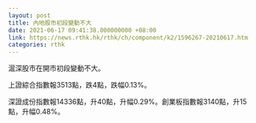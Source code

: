```yaml
---
layout: post
title: 內地股市初段變動不大
date: 2021-06-17 09:41:38.000000000 +08:00
link: https://news.rthk.hk/rthk/ch/component/k2/1596267-20210617.htm
categories: rthk
---
```


滬深股市在開市初段變動不大。

上證綜合指數報3513點，跌4點，跌幅0.13%。

深證成份指數報14336點，升40點，升幅0.29%。創業板指數報3140點，升15點，升幅0.48%。
